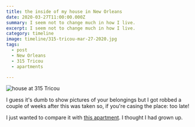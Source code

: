 ```yaml
---
title: the inside of my house in New Orleans
date: 2020-03-27T11:00:00.000Z
summary: I seem not to change much in how I live.
excerpt: I seem not to change much in how I live.
category: timeline
image: timeline/315-tricou-mar-27-2020.jpg
tags:
  - post 
  - New Orleans
  - 315 Tricou
  - apartments

---
```


![house at 315 Tricou](/static/img/timeline/315-tricou-mar-27-2020.jpg "house at 315 Tricou")

I guess it's dumb to show pictures of your belongings but I got robbed a couple of weeks after this was taken so, if you're casing the place: too late! 

I just wanted to compare it with [this apartment](/timeline/532-pacific-street-brooklyn/). I thought I had grown up.